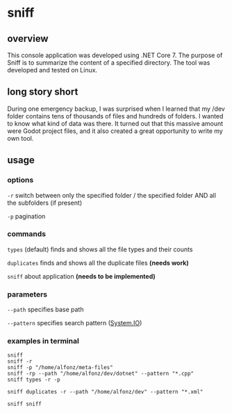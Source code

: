 # sniff

## overview
This console application was developed using .NET Core 7. The purpose of Sniff is to summarize the content of a specified directory. The tool was developed and tested on Linux. 

## long story short
During one emergency backup, I was surprised when I learned that my /dev folder contains tens of thousands of files and hundreds of folders. I wanted to know what kind of data was there. It turned out that this massive amount were Godot project files, and it also created a great opportunity to write my own tool.

## usage

### options
`-r` switch between only the specified folder / the specified folder AND all the subfolders (if present)

`-p` pagination

### commands
`types` (default) finds and shows all the file types and their counts

`duplicates` finds and shows all the duplicate files __(needs work)__

`sniff` about application __(needs to be implemented)__

### parameters
`--path` specifies base path

`--pattern` specifies search pattern ([System.IO](https://learn.microsoft.com/en-us/dotnet/api/system.io.directory.getfiles?view=net-7.0#system-io-directory-getfiles(system-string-system-string)))

### examples in terminal
```
sniff
sniff -r
sniff -p "/home/alfonz/meta-files"
sniff -rp --path "/home/alfonz/dev/dotnet" --pattern "*.cpp"
sniff types -r -p

sniff duplicates -r --path "/home/alfonz/dev" --pattern "*.xml"

sniff sniff
```
